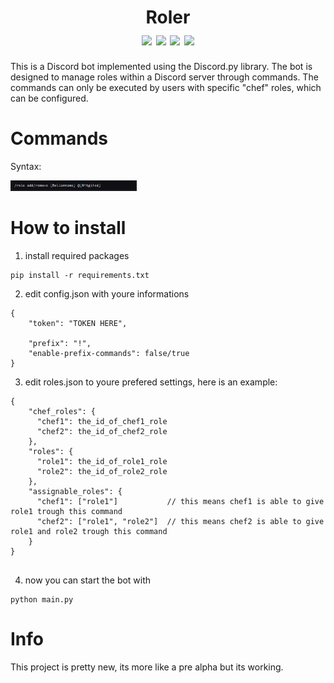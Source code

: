 <h1 align="center">
    Roler
    <br>
    <div align="center">
    <img src="https://img.shields.io/badge/Python-3.10.6-blue" align="center"/>
    <img src="https://img.shields.io/badge/discord.py-2.2.3-green" align="center"/>
    <img src="https://img.shields.io/badge/Developing-Active-brightgreen" align="center"/>
    <img src="https://img.shields.io/badge/Version-3.0-green" align="center"/>
    </div>
</h1>

This is a Discord bot implemented using the Discord.py library. The bot is designed to manage roles within a Discord server through commands. The commands can only be executed by users with specific "chef" roles, which can be configured.

# Commands

Syntax:


<img src="https://raw.githubusercontent.com/AIO-Develope/roler/main/images/cmd.PNG" width="40%" height="40%"/>

# How to install


1. install required packages
```
pip install -r requirements.txt
```
2. edit config.json with youre informations
```
{
    "token": "TOKEN HERE",

    "prefix": "!",
    "enable-prefix-commands": false/true
}
```
3. edit roles.json to youre prefered settings, here is an example:
```
{
    "chef_roles": {
      "chef1": the_id_of_chef1_role
      "chef2": the_id_of_chef2_role
    },
    "roles": {
      "role1": the_id_of_role1_role
      "role2": the_id_of_role2_role
    },
    "assignable_roles": {
      "chef1": ["role1"]           // this means chef1 is able to give role1 trough this command
      "chef2": ["role1", "role2"]  // this means chef2 is able to give role1 and role2 trough this command
    }
}
  
```
4. now you can start the bot with
```
python main.py
```

# Info

This project is pretty new, its more like a pre alpha but its working.
